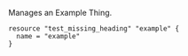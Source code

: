Manages an Example Thing.

```hcl
resource "test_missing_heading" "example" {
  name = "example"
}
```
